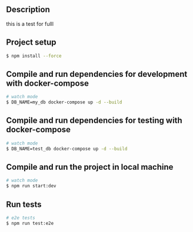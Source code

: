 ## Description

this is a test for fulll

## Project setup

```bash
$ npm install --force
```

## Compile and run dependencies for development with docker-compose

```bash
# watch mode
$ DB_NAME=my_db docker-compose up -d --build

```

## Compile and run dependencies for testing with docker-compose

```bash
# watch mode
$ DB_NAME=test_db docker-compose up -d --build

```

## Compile and run the project in local machine

```bash
# watch mode
$ npm run start:dev

```

## Run tests

```bash
# e2e tests
$ npm run test:e2e

```
